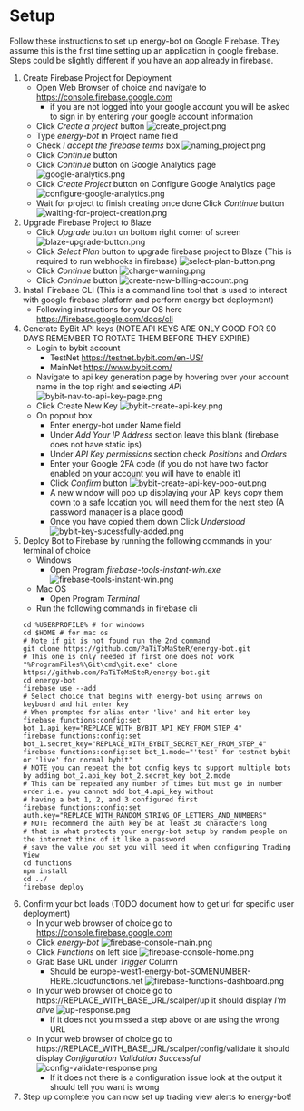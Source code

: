 # Setup
Follow these instructions to set up energy-bot on Google Firebase. They assume this is the first time setting up an
application in google firebase. Steps could be slightly different if you have an app already in firebase.

1. Create Firebase Project for Deployment
    * Open Web Browser of choice and navigate to https://console.firebase.google.com
        * if you are not logged into your google account you will be asked to sign in by entering your google account
        information
    * Click *Create a project* button
    ![create_project.png](doc-imgs/create-project.png)
    * Type *energy-bot* in Project name field
    * Check *I accept the firebase terms* box
    ![naming_project.png](doc-imgs/naming-project.png)
    * Click *Continue* button
    * Click *Continue* button on Google Analytics page
    ![google-analytics.png](doc-imgs/google-analytics.png)
    * Click *Create Project* button on Configure Google Analytics page
    ![configure-google-analytics.png](doc-imgs/configure-google-analytics.png)
    * Wait for project to finish creating once done Click *Continue* button
    ![waiting-for-project-creation.png](doc-imgs/waiting-for-project-creation.png)
2. Upgrade Firebase Project to Blaze
    * Click *Upgrade* button on bottom right corner of screen
    ![blaze-upgrade-button.png](doc-imgs/blaze-upgrade-button.png)
    * Click *Select Plan* button to upgrade firebase project to Blaze (This is required to run webhooks in firebase)
    ![select-plan-button.png](doc-imgs/select-plan-button.png)
    * Click *Continue* button
    ![charge-warning.png](doc-imgs/charge-warning.png)
    * Click *Continue* button
    ![create-new-billing-account.png](doc-imgs/create-new-billing-account.png)
3. Install Firebase CLI (This is a command line tool that is used to interact with google firebase platform and perform
   energy bot deployment)
    * Following instructions for your OS here https://firebase.google.com/docs/cli
4. Generate ByBit API keys (NOTE API KEYS ARE ONLY GOOD FOR 90 DAYS REMEMBER TO ROTATE THEM BEFORE THEY EXPIRE)
    * Login to bybit account
        * TestNet https://testnet.bybit.com/en-US/
        * MainNet https://www.bybit.com/
    * Navigate to api key generation page by hovering over your account name in the top right and selecting *API* 
    ![bybit-nav-to-api-key-page.png](doc-imgs/bybit-nav-to-api-key-page.png)
    * Click Create New Key
    ![bybit-create-api-key.png](doc-imgs/bybit-create-api-key.png)
    * On popout box
        * Enter energy-bot under Name field
        * Under *Add Your IP Address* section leave this blank (firebase does not have static ips)
        * Under *API Key permissions* section check *Positions* and *Orders*
        * Enter your Google 2FA code (if you do not have two factor enabled on your account you will have to enable it)
        * Click *Confirm* button
        ![bybit-create-api-key-pop-out.png](doc-imgs/bybit-create-api-key-pop-out.png)
        * A new window will pop up displaying your API keys copy them down to a safe location you will need them for the 
          next step (A password manager is a place good)
        * Once you have copied them down Click *Understood*
        ![bybit-key-sucessfully-added.png](doc-imgs/bybit-key-sucessfully-added.png)
5. Deploy Bot to Firebase by running the following commands in your terminal of choice
    * Windows
        * Open Program *firebase-tools-instant-win.exe*
        ![firebase-tools-instant-win.png](doc-imgs/firebase-tools-instant-win.png)
    * Mac OS
       * Open Program *Terminal*
    * Run the following commands in firebase cli
    ```shell
    cd %USERPROFILE% # for windows
    cd $HOME # for mac os
    # Note if git is not found run the 2nd command
    git clone https://github.com/PaTiToMaSteR/energy-bot.git
    # This one is only needed if first one does not work 
    "%ProgramFiles%\Git\cmd\git.exe" clone https://github.com/PaTiToMaSteR/energy-bot.git
    cd energy-bot
    firebase use --add
    # Select choice that begins with energy-bot using arrows on keyboard and hit enter key
    # When prompted for alias enter 'live' and hit enter key
    firebase functions:config:set bot_1.api_key="REPLACE_WITH_BYBIT_API_KEY_FROM_STEP_4"
    firebase functions:config:set bot_1.secret_key="REPLACE_WITH_BYBIT_SECRET_KEY_FROM_STEP_4"
    firebase functions:config:set bot_1.mode="'test' for testnet bybit or 'live' for normal bybit"
    # NOTE you can repeat the bot config keys to support multiple bots by adding bot_2.api_key bot_2.secret_key bot_2.mode
    # This can be repeated any number of times but must go in number order i.e. you cannot add bot_4.api_key without
    # having a bot 1, 2, and 3 configured first
    firebase functions:config:set auth.key="REPLACE_WITH_RANDOM_STRING_OF_LETTERS_AND_NUMBERS"
    # NOTE recommend the auth key be at least 30 characters long
    # that is what protects your energy-bot setup by random people on the internet think of it like a password
    # save the value you set you will need it when configuring Trading View
    cd functions
    npm install
    cd ../
    firebase deploy
    ```
6. Confirm your bot loads (TODO document how to get url for specific user deployment)
    * In your web browser of choice go to https://console.firebase.google.com
    * Click *energy-bot*
    ![firebase-console-main.png](doc-imgs/firebase-console-main.png)
    * Click *Functions* on left side
    ![firebase-console-home.png](doc-imgs/firebase-console-home.png)
    * Grab Base URL under *Trigger* Column
        * Should be europe-west1-energy-bot-SOMENUMBER-HERE.cloudfunctions.net
        ![firebase-functions-dashboard.png](doc-imgs/firebase-functions-dashboard.png)
    * In your web browser of choice go to https://REPLACE_WITH_BASE_URL/scalper/up it should display *I'm alive*
    ![up-response.png](doc-imgs/up-response.png)
        * If it does not you missed a step above or are using the wrong URL
    * In your web browser of choice go to https://REPLACE_WITH_BASE_URL/scalper/config/validate it should display 
      *Configuration Validation Successful*
    ![config-validate-response.png](doc-imgs/config-validate-response.png)
        * If it does not there is a configuration issue look at the output it should tell you want is wrong
7. Step up complete you can now set up trading view alerts to energy-bot!